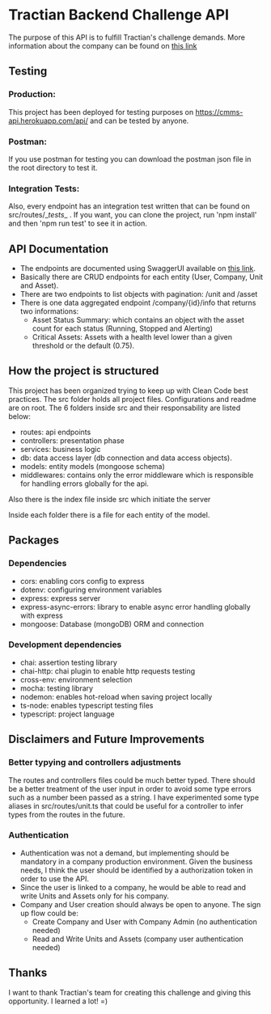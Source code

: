 # Tractian Backend Challenge API

The purpose of this API is to fulfill Tractian's challenge demands. More information about the company can be found on [this link](https://tractian.com/)

## Testing

### Production:

This project has been deployed for testing purposes on https://cmms-api.herokuapp.com/api/ and can be tested by anyone.

### Postman:

If you use postman for testing you can download the postman json file in the root directory to test it.

### Integration Tests:

Also, every endpoint has an integration test written that can be found on src/routes/\__tests_\_ . If you want, you can clone the project, run 'npm install' and then 'npm run test' to see it in action.

## API Documentation

- The endpoints are documented using SwaggerUI available on [this link](https://cmms-api.herokuapp.com/docs/).
- Basically there are CRUD endpoints for each entity (User, Company, Unit and Asset).
- There are two endpoints to list objects with pagination: /unit and /asset
- There is one data aggregated endpoint /company/{id}/info that returns two informations:
  - Asset Status Summary: which contains an object with the asset count for each status (Running, Stopped and Alerting)
  - Critical Assets: Assets with a health level lower than a given threshold or the default (0.75).

## How the project is structured

This project has been organized trying to keep up with Clean Code best practices.
The src folder holds all project files. Configurations and readme are on root.
The 6 folders inside src and their responsability are listed below:

- routes: api endpoints
- controllers: presentation phase
- services: business logic
- db: data access layer (db connection and data access objects).
- models: entity models (mongoose schema)
- middlewares: contains only the error middleware which is responsible for handling errors globally for the api.

Also there is the index file inside src which initiate the server

Inside each folder there is a file for each entity of the model.

## Packages

### Dependencies

- cors: enabling cors config to express
- dotenv: configuring environment variables
- express: express server
- express-async-errors: library to enable async error handling globally with express
- mongoose: Database (mongoDB) ORM and connection

### Development dependencies

- chai: assertion testing library
- chai-http: chai plugin to enable http requests testing
- cross-env: environment selection
- mocha: testing library
- nodemon: enables hot-reload when saving project locally
- ts-node: enables typescript testing files
- typescript: project language

## Disclaimers and Future Improvements

### Better typying and controllers adjustments

The routes and controllers files could be much better typed. There should be a better treatment of the user input in order to avoid some type errors such as a number been passed as a string. I have experimented some type aliases in src/routes/unit.ts that could be useful for a controller to infer types from the routes in the future.

### Authentication

- Authentication was not a demand, but implementing should be mandatory in a company production environment. Given the business needs, I think the user should be identified by a authorization token in order to use the API.
- Since the user is linked to a company, he would be able to read and write Units and Assets only for his company.
- Company and User creation should always be open to anyone. The sign up flow could be:
  - Create Company and User with Company Admin (no authentication needed)
  - Read and Write Units and Assets (company user authentication needed)

## Thanks

I want to thank Tractian's team for creating this challenge and giving this opportunity. I learned a lot! =)
